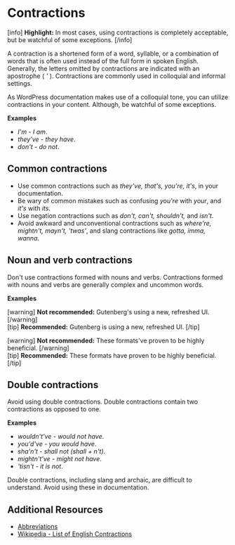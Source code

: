 # Contractions

[info] **Highlight:** In most cases, using contractions is completely acceptable, but be watchful of some exceptions. [/info]

A contraction is a shortened form of a word, syllable, or a combination of words that is often used instead of the full form in spoken English. Generally, the letters omitted by contractions are indicated with an apostrophe ( *'* ).  Contractions are commonly used in colloquial and informal settings.

As WordPress documentation makes use of a colloquial tone, you can utilize contractions in your content. Although, be watchful of some exceptions.  

**Examples**  

- *I'm - I am*.
- *they've - they have*.
- *don't - do not*.

## Common contractions

- Use common contractions such as *they've, that's, you're, it's*, in your documentation.
- Be wary of common mistakes such as confusing *you're* with *your*, and *it's* with *its*.
- Use negation contractions such as *don't, can't, shouldn't,* and *isn't*.
- Avoid awkward and unconventional contractions such as *where're, mightn't, mayn't, 'twas'*, and slang contractions like *gotta, imma, wanna*.

## Noun and verb contractions

Don't use contractions formed with nouns and verbs. Contractions formed with nouns and verbs are generally complex and uncommon words.  

**Examples**  

[warning] **Not recommended:** Gutenberg's using a new, refreshed UI.  [/warning]  
[tip] **Recommended:** Gutenberg is using a new, refreshed UI. [/tip]

[warning] **Not recommended:** These formats've proven to be highly beneficial. [/warning]  
[tip] **Recommended:** These formats have proven to be highly beneficial. [/tip]  

## Double contractions

Avoid using double contractions. Double contractions contain two contractions as opposed to one.

**Examples**  

- *wouldn't've - would not have*.
- *you'd've - you would have*.
- *sha'n't - shall not (shall + n't)*.
- *mightn't've - might not have*.
- *'tisn't - it is not*.

Double contractions, including slang and archaic, are difficult to understand. Avoid using these in documentation.

## Additional Resources

- [Abbreviations](https://make.wordpress.org/docs/style-guide/language-grammar/abbreviations/)
- [Wikipedia - List of English Contractions](https://wikipedia.org/wiki/Wikipedia:List_of_English_contractions)
